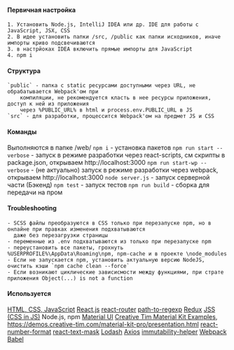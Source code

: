 #### Первичная настройка
    1. Установить Node.js, IntelliJ IDEA или др. IDE для работы с JavaScript, JSX, CSS
    2. В идее установить папки /src, /public как папки исходников, иначе импорты криво подсвечиваются
    3. в настрйоках IDEA включить прямые импорты для JavaScript
    4. npm i

#### Структура
    `public` - папка с static ресурсами доступными через URL, не обрабатывается Webpack'ом при
        компиляции, не рекомендуется класть в нее ресурсы приложения, доступ к ней из приложения
        через %PUBLIC_URL% в html и process.env.PUBLIC_URL в JS
    `src` - для разработки, процессится Webpack'ом на предмет JS и CSS

#### Команды
Выполняются в папке /web/
    `npm i` - установка пакетов
    `npm run start --verbose` - запуск в режиме разработки через react-scripts, см скрипты в package.json, открываем http://localhost:3000
    `npm run start-wp --verbose` - (не актуально) запуск в режиме разработки через webpack, открываем http://localhost:3000
    `node server.js` - запуск серверной части (Бэкенд)
    `npm test` - запуск тестов
    `npm run build` - сборка для передачи на пром

#### Troubleshooting
    - SCSS файлы преобразуются в CSS только при перезапуске npm, но в онлайне при правках изменения подхватываются
      даже без перезагрузки страницы
    - переменные из .env подхватываются из только при перезапуске npm
    - переустановить все пакеты, грохнуть %USERPROFILE%\AppData\Roaming\npm, npm-cache и в проекте \node_modules
    - Если не запускается npm, установить актуальную версию NodeJS, очистить кэши `npm cache clean --force`
    - Если возникают циклические зависисмости между функциями, при страте приложения Object(...) is not a function

#### Используется
 [HTML, CSS, JavaScript](http://htmlbook.ru/css/cat/text)
 [React.js](https://reactjs.org/docs)
 [react-router](https://reacttraining.com/react-router/web/guides/philosophy)
 [path-to-regexp](https://github.com/pillarjs/path-to-regexp/tree/v1.7.0)
 [Redux](https://redux.js.org/basics/store)
 [JSS (CSS in JS)](http://cssinjs.org)
 Node.js, npm
 [Material UI](https://material-ui.com/demos/app-bar/)
 [Creative Tim Material Kit Examples](https://demos.creative-tim.com/), https://demos.creative-tim.com/material-kit-pro/presentation.html
 [react-number-format](https://github.com/s-yadav/react-number-format)
 [react-text-mask](https://github.com/text-mask/text-mask)
 [Lodash](https://lodash.com/docs/)
 [Axios](https://github.com/axios/axios)
 [immutability-helper](https://github.com/kolodny/immutability-helper)
 [Webpack](https://webpack.js.org/concepts/)
 [Babel](https://babeljs.io/docs/en/)

